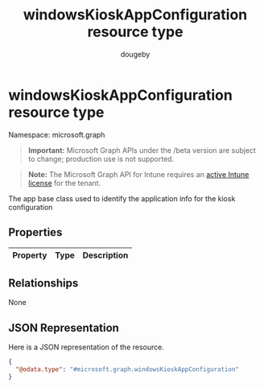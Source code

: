 ﻿---
title: "windowsKioskAppConfiguration resource type"
description: "The app base class used to identify the application info for the kiosk configuration"
author: "dougeby"
localization_priority: Normal
ms.prod: "intune"
doc_type: resourcePageType
---

# windowsKioskAppConfiguration resource type

Namespace: microsoft.graph

> **Important:** Microsoft Graph APIs under the /beta version are subject to change; production use is not supported.

> **Note:** The Microsoft Graph API for Intune requires an [active Intune license](https://go.microsoft.com/fwlink/?linkid=839381) for the tenant.

The app base class used to identify the application info for the kiosk configuration

## Properties

| Property | Type | Description |
| :------- | :--- | :---------- |

## Relationships

None

## JSON Representation

Here is a JSON representation of the resource.

<!-- {
  "blockType": "resource",
  "@odata.type": "microsoft.graph.windowsKioskAppConfiguration"
}
-->

```json
{
  "@odata.type": "#microsoft.graph.windowsKioskAppConfiguration"
}
```
